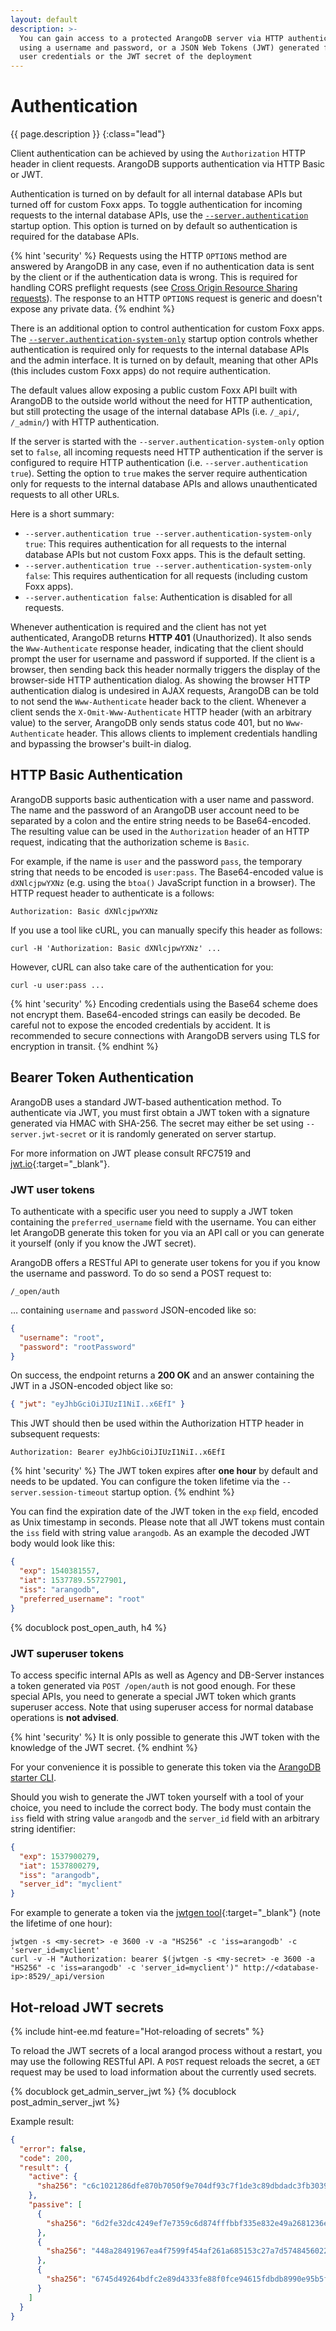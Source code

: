 ```yaml
---
layout: default
description: >-
  You can gain access to a protected ArangoDB server via HTTP authentication
  using a username and password, or a JSON Web Tokens (JWT) generated from the
  user credentials or the JWT secret of the deployment
---
```

# Authentication

{{ page.description }}
{:class="lead"}

Client authentication can be achieved by using the `Authorization` HTTP header
in client requests. ArangoDB supports authentication via HTTP Basic or JWT.

Authentication is turned on by default for all internal database APIs but
turned off for custom Foxx apps. To toggle authentication for incoming
requests to the internal database APIs, use the
[`--server.authentication`](../programs-arangod-options.html#--serverauthentication)
startup option. This option is turned on by default so authentication is
required for the database APIs.

{% hint 'security' %}
Requests using the HTTP `OPTIONS` method are answered by
ArangoDB in any case, even if no authentication data is sent by the client or if
the authentication data is wrong. This is required for handling CORS preflight
requests (see [Cross Origin Resource Sharing requests](general.html#cross-origin-resource-sharing-cors-requests)).
The response to an HTTP `OPTIONS` request is generic and doesn't expose any
private data.
{% endhint %}

There is an additional option to control authentication for custom Foxx apps. The
[`--server.authentication-system-only`](../programs-arangod-options.html#--serverauthentication-system-only)
startup option controls whether authentication is required only for requests to
the internal database APIs and the admin interface. It is turned on by default,
meaning that other APIs (this includes custom Foxx apps) do not require
authentication.

The default values allow exposing a public custom Foxx API built with ArangoDB
to the outside world without the need for HTTP authentication, but still
protecting the usage of the internal database APIs (i.e. `/_api/`, `/_admin/`)
with HTTP authentication.

If the server is started with the `--server.authentication-system-only`
option set to `false`, all incoming requests need HTTP authentication
if the server is configured to require HTTP authentication
(i.e. `--server.authentication true`). Setting the option to `true`
makes the server require authentication only for requests to the internal
database APIs and allows unauthenticated requests to all other URLs.

Here is a short summary:

- `--server.authentication true --server.authentication-system-only true`:
  This requires authentication for all requests to the internal database
  APIs but not custom Foxx apps. This is the default setting.
- `--server.authentication true --server.authentication-system-only false`:
  This requires authentication for all requests (including custom Foxx apps).
- `--server.authentication false`: Authentication is disabled for all requests.

Whenever authentication is required and the client has not yet authenticated,
ArangoDB returns **HTTP 401** (Unauthorized). It also sends the
`Www-Authenticate` response header, indicating that the client should prompt
the user for username and password if supported. If the client is a browser,
then sending back this header normally triggers the display of the
browser-side HTTP authentication dialog. As showing the browser HTTP
authentication dialog is undesired in AJAX requests, ArangoDB can be told to
not send the `Www-Authenticate` header back to the client. Whenever a client
sends the `X-Omit-Www-Authenticate` HTTP header (with an arbitrary value) to
the server, ArangoDB only sends status code 401, but no `Www-Authenticate`
header. This allows clients to implement credentials handling and bypassing
the browser's built-in dialog.

## HTTP Basic Authentication

ArangoDB supports basic authentication with a user name and password. The name
and the password of an ArangoDB user account need to be separated by a colon and
the entire string needs to be Base64-encoded. The resulting value can be used
in the `Authorization` header of an HTTP request, indicating that the
authorization scheme is `Basic`.

For example, if the name is `user` and the password `pass`, the temporary string
that needs to be encoded is `user:pass`. The Base64-encoded value is
`dXNlcjpwYXNz` (e.g. using the `btoa()` JavaScript function in a browser).
The HTTP request header to authenticate is a follows:

```
Authorization: Basic dXNlcjpwYXNz
```

If you use a tool like cURL, you can manually specify this header as follows:

```
curl -H 'Authorization: Basic dXNlcjpwYXNz' ...
```

However, cURL can also take care of the authentication for you:

```
curl -u user:pass ...
```

{% hint 'security' %}
Encoding credentials using the Base64 scheme does not encrypt them.
Base64-encoded strings can easily be decoded. Be careful not to expose the
encoded credentials by accident. It is recommended to secure connections with
ArangoDB servers using TLS for encryption in transit.
{% endhint %}

## Bearer Token Authentication

ArangoDB uses a standard JWT-based authentication method.
To authenticate via JWT, you must first obtain a JWT token with a signature
generated via HMAC with SHA-256. The secret may either be set using
`--server.jwt-secret` or it is randomly generated on server startup.

For more information on JWT please consult RFC7519 and [jwt.io](https://jwt.io){:target="_blank"}.

### JWT user tokens

To authenticate with a specific user you need to supply a JWT token containing
the `preferred_username` field with the username.
You can either let ArangoDB generate this token for you via an API call
or you can generate it yourself (only if you know the JWT secret).

ArangoDB offers a RESTful API to generate user tokens for you if you know the
username and password. To do so send a POST request to:

```
/_open/auth
```

… containing `username` and `password` JSON-encoded like so:

```json
{
  "username": "root",
  "password": "rootPassword"
}
```

On success, the endpoint returns a **200 OK** and an answer containing
the JWT in a JSON-encoded object like so:

```json
{ "jwt": "eyJhbGciOiJIUzI1NiI..x6EfI" }
```

This JWT should then be used within the Authorization HTTP header in subsequent
requests:

```
Authorization: Bearer eyJhbGciOiJIUzI1NiI..x6EfI
```

{% hint 'security' %}
The JWT token expires after **one hour** by default and needs to be updated.
You can configure the token lifetime via the `--server.session-timeout`
startup option.
{% endhint %}

You can find the expiration date of the JWT token in the `exp` field, encoded as
Unix timestamp in seconds.
Please note that all JWT tokens must contain the `iss` field with string value
`arangodb`. As an example the decoded JWT body would look like this:

```json
{
  "exp": 1540381557,
  "iat": 1537789.55727901,
  "iss": "arangodb",
  "preferred_username": "root"
}
```

{% docublock post_open_auth, h4 %}

### JWT superuser tokens

To access specific internal APIs as well as Agency and DB-Server instances a
token generated via `POST /open/auth` is not good enough. For these special
APIs, you need to generate a special JWT token which grants superuser
access. Note that using superuser access for normal database operations is
**not advised**.

{% hint 'security' %}
It is only possible to generate this JWT token with the knowledge of the
JWT secret.
{% endhint %}

For your convenience it is possible to generate this token via the
[ArangoDB starter CLI](../programs-starter-security.html#using-authentication-tokens).

Should you wish to generate the JWT token yourself with a tool of your choice,
you need to include the correct body. The body must contain the `iss` field
with string value `arangodb` and the `server_id` field with an arbitrary string
identifier:

```json
{
  "exp": 1537900279,
  "iat": 1537800279,
  "iss": "arangodb",
  "server_id": "myclient"
}
```

For example to generate a token via the
[jwtgen tool](https://www.npmjs.com/package/jwtgen){:target="_blank"}
(note the lifetime of one hour):

```
jwtgen -s <my-secret> -e 3600 -v -a "HS256" -c 'iss=arangodb' -c 'server_id=myclient'
curl -v -H "Authorization: bearer $(jwtgen -s <my-secret> -e 3600 -a "HS256" -c 'iss=arangodb' -c 'server_id=myclient')" http://<database-ip>:8529/_api/version
```

## Hot-reload JWT secrets

{% include hint-ee.md feature="Hot-reloading of secrets" %}

To reload the JWT secrets of a local arangod process without a restart, you
may use the following RESTful API. A `POST` request reloads the secret, a
`GET` request may be used to load information about the currently used secrets.

{% docublock get_admin_server_jwt %}
{% docublock post_admin_server_jwt %}

Example result:

```json
{
  "error": false,
  "code": 200,
  "result": {
    "active": {
      "sha256": "c6c1021286dfe870b7050f9e704df93c7f1de3c89dbdadc3fb30394bebd81e97"
    },
    "passive": [
      {
        "sha256": "6d2fe32dc4249ef7e7359c6d874fffbbf335e832e49a2681236e1b686af78794"
      },
      {
        "sha256": "448a28491967ea4f7599f454af261a685153c27a7d5748456022565947820fb9"
      },
      {
        "sha256": "6745d49264bdfc2e89d4333fe88f0fce94615fdbdb8990e95b5fda0583336da8"
      }
    ]
  }
}
```